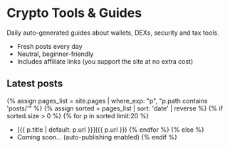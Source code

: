 # Crypto Tools & Guides

Daily auto-generated guides about wallets, DEXs, security and tax tools.

- Fresh posts every day
- Neutral, beginner-friendly
- Includes affiliate links (you support the site at no extra cost)

## Latest posts

{% assign pages_list = site.pages | where_exp: "p", "p.path contains 'posts/'" %}
{% assign sorted = pages_list | sort: 'date' | reverse %}
{% if sorted.size > 0 %}
{% for p in sorted limit:20 %}
- [{{ p.title | default: p.url }}]({{ p.url }})
{% endfor %}
{% else %}
- Coming soon... (auto-publishing enabled)
{% endif %}
